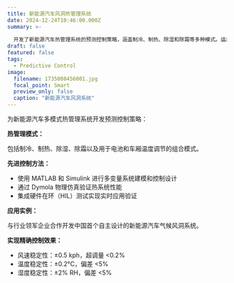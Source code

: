 ```yaml
---
title: 新能源汽车风洞热管理系统
date: 2024-12-24T10:46:00.000Z
summary: >-
  
  开发了新能源汽车热管理系统的预测控制策略，涵盖制冷、制热、除湿和除霜等多种模式。运用 MATLAB、Simulink 和 Dymola 进行系统建模与验证，并通过硬件在环测试实现实时应用。与行业领军公司合作开发了中国首个气候风洞系统，实现风速稳定性 ±0.5 kph，温度稳定性 ±0.2°C。
draft: false
featured: false
tags:
  - Predictive Control
image:
  filename: 1735008456001.jpg
  focal_point: Smart
  preview_only: false
  caption: "新能源汽车风洞系统"
---
```

为新能源汽车多模式热管理系统开发预测控制策略：

**热管理模式：**

包括制冷、制热、除湿、除霜以及用于电池和车厢温度调节的组合模式。

**先进控制方法：**

* 使用 MATLAB 和 Simulink 进行多变量系统建模和控制设计
* 通过 Dymola 物理仿真验证热系统性能
* 集成硬件在环（HIL）测试实现实时应用验证

**应用实例：**

与行业领军企业合作开发中国首个自主设计的新能源汽车气候风洞系统。

**实现精确控制效果：**

* 风速稳定性：±0.5 kph，超调量 <0.2%
* 温度稳定性：±0.2°C，偏差 <5%
* 湿度稳定性：±2% RH，偏差 <5%
